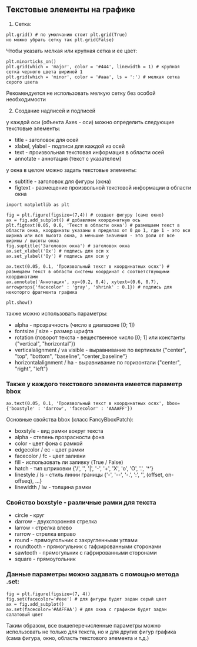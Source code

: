## Текстовые элементы на графике

1. Сетка:
```
plt.grid() # по умолчанию стоит plt.grid(True)
но можно убрать сетку так plt.grid(False)
```

Чтобы указать мелкая или крупная сетка и ее цвет:
```
plt.minorticks_on()
plt.grid(which = 'major', color = '#444', linewidth = 1) # крупная сетка черного цвета шириной 1
plt.grid(which = 'minor', color = '#aaa', ls = ':') # мелкая сетка серого цвета
```

Рекомендуется не использовать мелкую сетку без особой необходимости

2. Создание надписей и подписей

у каждой оси (объекта Axes - оси) можно определить следующие текстовые элементы:
* title - заголовок для осей
* xlabel, ylabel - подписи для каждой из осей
* text - произвольная текстовая информация в области осей
* annotate - аннотация (текст с указателем)

у окна в целом можно задать текстовые элементы:
* subtitle - заголовок для фигуры (окна)
* figtext - размещение произвольной текстовой информации в области окна

```
import matplotlib as plt

fig = plt.figure(figsize=(7,4)) # создает фигуру (само окно)
ax = fig.add_subplot() # добавляем координатную ось
plt.figtext(0.05, 0.6, 'Текст в области окна') # размещаем текст в области окна, координаты указаны в пределах от 0 до 1, где 1 - это вся ширина или вся высота окна, а меньшие значения - это доли от все ширины / высоты окна
fig.suptitle('Заголовок окна') # заголовок окна
ax.set_xlabel('Ox') # подпись для оси x
ax.set_ylabel('Oy') # подпись для оси y

ax.text(0.05, 0.1, 'Произвольный текст в координатных осях') # размещаем текст в области системы координат с соответствующими координатами
ax.annotate('Аннотация', xy=(0.2, 0.4), xytext=(0.6, 0.7), arrowprops{'facecolor' : 'gray', 'shrink' : 0.1}) # подпись для некоторго фрагмента графика

plt.show()
```

также можно использовать параметры:
* alpha - прозрачность (число в диапазоне [0; 1])
* fontsize / size - размер шрифта
* rotation (поворот текста - вещественное число [0; 1] или константы {"vertical", "horizontal"})
* verticalalignment / va visible - выравнивание по вертикали {"center", "top", "bottom", "baseline", "center_baseline"}
* horizontalalignment / ha - выравнивание по горизонтали {"center", "right", "left"} 

### Также у каждого текстового элемента имеется параметр bbox
```
ax.text(0.05, 0.1, 'Произвольный текст в координатных осях', bbox={'boxstyle' : 'darrow', 'facecolor' : 'AAAAFF'})
```

Основные свойства bbox (класс FancyBboxPatch):
* boxstyle - вид рамки вокруг текста
* alpha - степень прозрасности фона
* color - цвет фона с рамкой
* edgecolor / ec - цвет рамки
* facecolor / fc - цвет заливки
* fill - использовать ли заливку (True / False)
* hatch - тип штриховки {'/', '\', '|', '-', '+', 'X', 'o', 'O', '.', '*'}
* linestyle / ls - стиль линии границы {'-', '--', '-.', ':', '', (offset, on-offseq), ...}
* linewidth / lw - толщина рамки

### Свойство boxstyle - различные рамки для текста
* circle - круг
* darrow - двухсторонняя стрелка
* larrow - стрелка влево
* rarrow - стрелка вправо
* round - прямоугольник с закругленными углами
* roundtooth - прямогульник с гафрированными сторонами
* sawtooth - прямогульник с гафрированными сторонами
* square - прямоугольник


### Данные параметры можно задавать с помощью метода .set:
```
fig = plt.figure(figsize=(7, 4))
fig.set(facecolor='#eee') # для фигуры будет задан серый цвет
ax = fig.add_subplot()
ax.set(facecolor='#AAFFAA') # для окна с графиком будет задан салатовый цвет
```

Таким образом, все вышеперечисленные параметры можно использовать не только для текста, но и для других фигур графика (сама фигура, окно, область текстового элемента и т.д.)